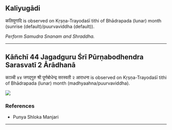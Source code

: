 ## Kaliyugādi
कलियुगादि is observed on Kṛṣṇa-Trayodaśī tithi of Bhādrapada (lunar) month (sunrise (default)/puurvaviddha (default)).

_Perform Samudra Snanam and Shraddha._

---
## Kāñchī 44 Jagadguru Śrī Pūrṇabodhendra Sarasvatī 2 Ārādhanā
काञ्ची ४४ जगद्गुरु श्री पूर्णबोधेन्द्र सरस्वती २ आराधना is observed on Kṛṣṇa-Trayodaśī tithi of Bhādrapada (lunar) month (madhyaahna/puurvaviddha).

_![](https://github.com/sanskrit-coders/jyotisha/blob/master/jyotisha/panchangam/temporal/festival/images/kanchi-jagadgurus/jagadguru-44.jpg)_
### References
* Punya Shloka Manjari


---
